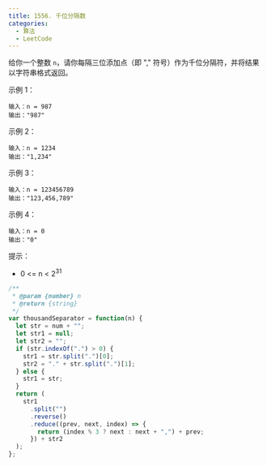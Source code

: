 ```yaml
---
title: 1556. 千位分隔数
categories:
  - 算法
  - LeetCode
---
```


给你一个整数 `n`，请你每隔三位添加点（即 "," 符号）作为千位分隔符，并将结果以字符串格式返回。

示例 1：

```
输入：n = 987
输出："987"
```

示例 2：

```
输入：n = 1234
输出："1,234"
```

示例 3：

```
输入：n = 123456789
输出："123,456,789"
```

示例 4：

```
输入：n = 0
输出："0"
```

提示：

- 0 <= n < 2<sup>31</sup>

```js
/**
 * @param {number} n
 * @return {string}
 */
var thousandSeparator = function(n) {
  let str = num + "";
  let str1 = null;
  let str2 = "";
  if (str.indexOf(".") > 0) {
    str1 = str.split(".")[0];
    str2 = "." + str.split(".")[1];
  } else {
    str1 = str;
  }
  return (
    str1
      .split("")
      .reverse()
      .reduce((prev, next, index) => {
        return (index % 3 ? next : next + ",") + prev;
      }) + str2
  );
};
```
